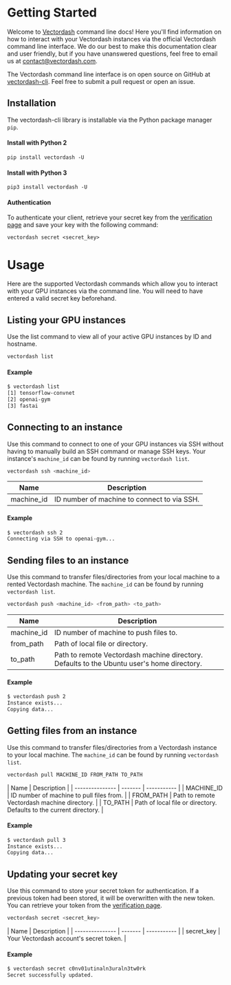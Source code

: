 # Getting Started

Welcome to [Vectordash](https://vectordash.com/) command line docs! Here you'll find information on how to interact with your Vectordash instances via the official Vectordash command line interface. We do our best to make this documentation clear and user friendly, but if you have unanswered questions, feel free to email us at [contact@vectordash.com](mailto:contact@vectordash.com).


The Vectordash command line interface is on open source on GitHub at [vectordash-cli](https://github.com/Vectordash/vectordash-cli). Feel free to submit a pull request or open an issue.


## Installation

The vectordash-cli library is installable via the Python package manager `pip`.


#### Install with Python 2
`pip install vectordash -U`


#### Install with Python 3
`pip3 install vectordash -U`


#### Authentication
To authenticate your client, retrieve your secret key from the [verification page](https://vectordash.com/edit/verification/) and save your key with the following command:

`vectordash secret <secret_key>`


# Usage
Here are the supported Vectordash commands which allow you to interact with your GPU instances via the command line. You will need to have entered a valid secret key beforehand.


## Listing your GPU instances
Use the list command to view all of your active GPU instances by ID and hostname.

```bash
vectordash list
```
#### Example
```bash
$ vectordash list
[1] tensorflow-convnet
[2] openai-gym
[3] fastai
```

## Connecting to an instance
Use this command to connect to one of your GPU instances via SSH without having to manually build an SSH command
or manage SSH keys.
Your instance's  `machine_id` can be found by running `vectordash list`.

```bash
vectordash ssh <machine_id>
```

| Name | Description |
| --------------- | ----------- |
| machine_id | ID number of machine to connect to via SSH. |




#### Example
```bash
$ vectordash ssh 2
Connecting via SSH to openai-gym...
```


## Sending files to an instance

Use this command to transfer files/directories from your local machine to a rented Vectordash machine. The `machine_id` can be found by running `vectordash list`.

```bash
vectordash push <machine_id> <from_path> <to_path>
```

| Name | Description |
| --------------- | ----------- |
| machine_id | ID number of machine to push files to. |
| from_path | Path of local file or directory. |
| to_path | Path to remote Vectordash machine directory. Defaults to the Ubuntu user's home directory. |


#### Example
```bash
$ vectordash push 2
Instance exists...
Copying data...
```



## Getting files from an instance

Use this command to transfer files/directories from a Vectordash instance to your local machine. The `machine_id` can be found by running `vectordash list`.

```bash
vectordash pull MACHINE_ID FROM_PATH TO_PATH
```

| Name | Description |
| --------------- | ------- | ----------- |
| MACHINE_ID | ID number of machine to pull files from. |
| FROM_PATH | Path to remote Vectordash machine directory. |
| TO_PATH | Path of local file or directory. Defaults to the current directory. |




#### Example
```bash
$ vectordash pull 3
Instance exists...
Copying data...
```

## Updating your secret key

Use this command to store your secret token for authentication.
If a previous token had been stored, it will be overwritten with the new token.
You can retrieve your token from the [verification page](https://vectordash.com/edit/verification/).

```bash
vectordash secret <secret_key>
```

| Name | Description |
| --------------- | ------- | ----------- |
| secret_key | Your Vectordash account's secret token. |




#### Example
```bash
$ vectordash secret c0nv01utinaln3uraln3tw0rk
Secret successfully updated.
```
